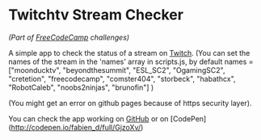 # Twitchtv Stream Checker

*(Part of [FreeCodeCamp](http://www.freecodecamp.com/) challenges)*

A simple app to check the status of a stream on [Twitch](https://www.twitch.tv/).
(You can set the names of the stream in the 'names' array in scripts.js, by default names = ["moonducktv", "beyondthesummit", "ESL_SC2", "OgamingSC2", "cretetion", "freecodecamp", "comster404", "storbeck", "habathcx", "RobotCaleb", "noobs2ninjas", "brunofin"] )

(You might get an error on github pages because of https security layer).

You can check the app working on [GitHub](https://fabiendeborde.github.io/Wikipedia-Viewer/) or on [CodePen] (http://codepen.io/fabien_d/full/GjzoXv/)
